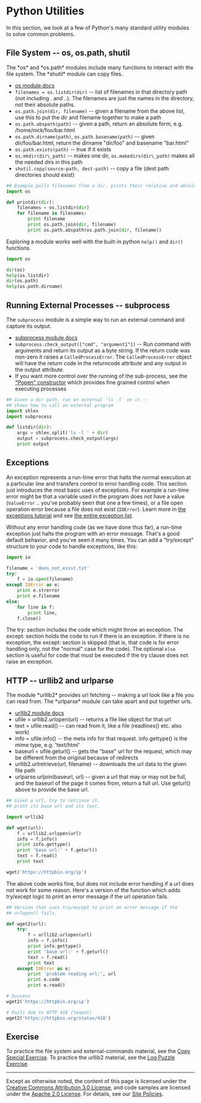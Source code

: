 Python Utilities
================

In this section, we look at a few of Python's many standard utility
modules to solve common problems.

File System -- os, os.path, shutil
----------------------------------

The \*os\* and \*os.path\* modules include many functions to interact
with the file system. The \*shutil\* module can copy files.

-   [os module docs](https://docs.python.org/2.7/library/os.html)
-   `filenames = os.listdir(dir)` -- list of filenames in that directory
    path (not including . and ..). The filenames are just the names in
    the directory, not their absolute paths.
-   `os.path.join(dir, filename)` -- given a filename from the above list,
    use this to put the dir and filename together to make a path
-   `os.path.abspath(path)` -- given a path, return an absolute form, e.g.
    /home/nick/foo/bar.html
-   `os.path.dirname(path)`, `os.path.basename(path)` -- given
    dir/foo/bar.html, return the dirname "dir/foo" and basename
    "bar.html"
-   `os.path.exists(path)` -- true if it exists
-   `os.mkdir(dir\_path)` -- makes one dir, `os.makedirs(dir\_path)` makes
    all the needed dirs in this path
-   `shutil.copy(source-path, dest-path)` -- copy a file (dest path
    directories should exist)

```python
## Example pulls filenames from a dir, prints their relative and absolute paths
import os

def printdir(dir):
    filenames = os.listdir(dir)
    for filename in filenames:
        print filename
        print os.path.join(dir, filename)
        print os.path.abspath(os.path.join(dir, filename))
```

Exploring a module works well with the built-in python `help()` and `dir()`
functions.

```python
import os

dir(os)
help(os.listdir)
dir(os.path)
help(os.path.dirname)
```

Running External Processes -- subprocess
----------------------------------------

The `subprocess` module is a simple way to run an external command and
capture its output.

-   [subprocess module docs](https://docs.python.org/2.7/library/subprocess.html)
-   `subprocess.check_output(["cmd", "argument1"])` -- Run command with
    arguments and return its output as a byte string. If the return code was
    non-zero it raises a `CalledProcessError`. The `CalledProcessError` object will
    have the return code in the returncode attribute and any output in the
    output attribute.
-   If you want more control over the running of the sub-process, see
    the ["Popen" constructor](https://docs.python.org/2.7/library/subprocess.html#popen-constructor)
    which provides fine grained control when executing processes

```python
## Given a dir path, run an external 'ls -l' on it --
## shows how to call an external program
import shlex
import subprocess

def listdir(dir):
    args = shlex.split('ls -l ' + dir)
    output = subprocess.check_output(args)
    print output
```

Exceptions
----------

An exception represents a run-time error that halts the normal execution
at a particular line and transfers control to error handling code. This
section just introduces the most basic uses of exceptions. For example a
run-time error might be that a variable used in the program does not
have a value (`ValueError` .. you've probably seen that one a few times),
or a file open operation error because a file does not exist (`IOError`).
Learn more in [the exceptions
tutorial](https://docs.python.org/2.7/tutorial/errors.html) and see [the entire
exception list](https://docs.python.org/2.7/library/exceptions.html).

Without any error handling code (as we have done thus far), a run-time
exception just halts the program with an error message. That's a good
default behavior, and you've seen it many times. You can add a
"try/except" structure to your code to handle exceptions, like this:

```python
import io

filename = 'does_not_exist.txt'
try:
    f = io.open(filename)
except IOError as e:
    print e.strerror
    print e.filename
else:
    for line in f:
        print line,
    f.close()
```

The try: section includes the code which might throw an exception. The except:
section holds the code to run if there is an exception. If there is no
exception, the except: section is skipped (that is, that code is for error
handling only, not the "normal" case for the code). The optional `else` section
is useful for code that must be executed if the try clause does not raise an
exception.

HTTP -- urllib2 and urlparse
---------------------------

The module \*urllib2\* provides url fetching -- making a url look like a
file you can read from. The \*urlparse\* module can take apart and put
together urls.

-   [urllib2 module
    docs](https://docs.python.org/2/library/urllib2.html)
-   ufile = urllib2.urlopen(url) -- returns a file like object for that
    url
-   text = ufile.read() -- can read from it, like a file (readlines()
    etc. also work)
-   info = ufile.info() -- the meta info for that request.
    info.gettype() is the mime type, e.g. 'text/html'
-   baseurl = ufile.geturl() -- gets the "base" url for the request,
    which may be different from the original because of redirects
-   urllib2.urlretrieve(url, filename) -- downloads the url data to the
    given file path
-   urlparse.urljoin(baseurl, url) -- given a url that may or may not be
    full, and the baseurl of the page it comes from, return a full url.
    Use geturl() above to provide the base url.

```python
## Given a url, try to retrieve it.
## print its base url and its text.

import urllib2

def wget(url):
    f = urllib2.urlopen(url)
    info = f.info()
    print info.gettype()
    print 'base url:' + f.geturl()
    text = f.read()
    print text

wget('https://httpbin.org/ip')
```

The above code works fine, but does not include error handling if a url
does not work for some reason. Here's a version of the function which
adds try/except logic to print an error message if the url operation
fails.

```python
## Version that uses try/except to print an error message if the
## urlopen() fails.

def wget2(url):
    try:
        f = urllib2.urlopen(url)
        info = f.info()
        print info.gettype()
        print 'base url:' + f.geturl()
        text = f.read()
        print text
    except IOError as e:
        print 'problem reading url:', url
        print e.code
        print e.read()

# Success
wget2('https://httpbin.org/ip')

# Fails due to HTTP 418 (teapot)
wget2('https://httpbin.org/status/418')
```

Exercise
--------

To practice the file system and external-commands material, see the
[Copy Special
Exercise](copy-special.md).
To practice the urllib2 material, see the [Log Puzzle
Exercise](log-puzzle.md).

----

Except as otherwise noted, the content of this page is licensed under
the [Creative Commons Attribution 3.0
License](http://creativecommons.org/licenses/by/3.0/), and code samples
are licensed under the [Apache 2.0
License](http://www.apache.org/licenses/LICENSE-2.0). For details, see
our [Site Policies](https://developers.google.com/terms/site-policies).
